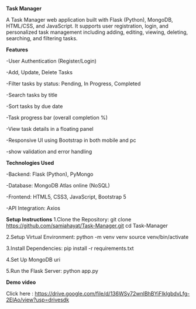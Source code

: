 **Task Manager**

A Task Manager web application built with Flask (Python), MongoDB, 
HTML/CSS, and JavaScript. It supports user registration, login, and personalized 
task management including adding, editing, viewing, deleting, searching, and filtering tasks.


**Features**

-User Authentication (Register/Login)

-Add, Update, Delete Tasks

-Filter tasks by status: Pending, In Progress, Completed

-Search tasks by title

-Sort tasks by due date

-Task progress bar (overall completion %)

-View task details in a floating panel

-Responsive UI using Bootstrap in both mobile and pc 

-show validation and error handling 


**Technologies Used**

-Backend: Flask (Python), PyMongo

-Database: MongoDB Atlas online (NoSQL)

-Frontend: HTML5, CSS3, JavaScript, Bootstrap 5

-API Integration: Axios

**Setup Instructions**
1.Clone the Repository:
   git clone https://github.com/samiahayat/Task-Manager.git
   cd Task-Manager
   
2.Setup Virtual Environment:
   python -m venv venv
   source venv/bin/activate
   
3.Install Dependencies:
   pip install -r requirements.txt  
   
4.Set Up MongoDB uri

5.Run the Flask Server:
   python app.py 

**Demo video**

Click here : https://drive.google.com/file/d/136WSy72wnlBhBYiFIklgbdvLfg-2EIAo/view?usp=drivesdk



   
